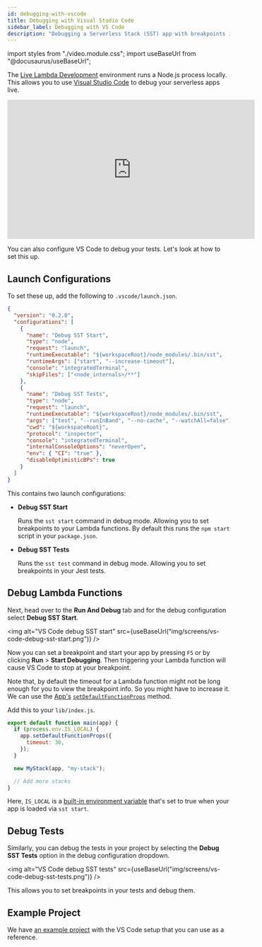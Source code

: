 ```yaml
---
id: debugging-with-vscode
title: Debugging with Visual Studio Code
sidebar_label: Debugging with VS Code
description: "Debugging a Serverless Stack (SST) app with breakpoints in Visual Studio Code"
---
```


import styles from "./video.module.css";
import useBaseUrl from "@docusaurus/useBaseUrl";

The [Live Lambda Development](live-lambda-development.md) environment runs a Node.js process locally. This allows you to use [Visual Studio Code](https://code.visualstudio.com) to debug your serverless apps live.

<div class={styles.videoWrapper}>
  <iframe width="560" height="315" src="https://www.youtube.com/embed/2w4A06IsBlU" frameborder="0" allow="accelerometer; autoplay; clipboard-write; encrypted-media; gyroscope; picture-in-picture" allowfullscreen></iframe>
</div>

You can also configure VS Code to debug your tests. Let's look at how to set this up.

## Launch Configurations

To set these up, add the following to `.vscode/launch.json`.

```json title="launch.json"
{
  "version": "0.2.0",
  "configurations": [
    {
      "name": "Debug SST Start",
      "type": "node",
      "request": "launch",
      "runtimeExecutable": "${workspaceRoot}/node_modules/.bin/sst",
      "runtimeArgs": ["start", "--increase-timeout"],
      "console": "integratedTerminal",
      "skipFiles": ["<node_internals>/**"]
    },
    {
      "name": "Debug SST Tests",
      "type": "node",
      "request": "launch",
      "runtimeExecutable": "${workspaceRoot}/node_modules/.bin/sst",
      "args": ["test", "--runInBand", "--no-cache", "--watchAll=false"],
      "cwd": "${workspaceRoot}",
      "protocol": "inspector",
      "console": "integratedTerminal",
      "internalConsoleOptions": "neverOpen",
      "env": { "CI": "true" },
      "disableOptimisticBPs": true
    }
  ]
}
```

This contains two launch configurations:

- **Debug SST Start**
  
  Runs the `sst start` command in debug mode. Allowing you to set breakpoints to your Lambda functions. By default this runs the `npm start` script in your `package.json`.
- **Debug SST Tests**
  
  Runs the `sst test` command in debug mode. Allowing you to set breakpoints in your Jest tests.

## Debug Lambda Functions

Next, head over to the **Run And Debug** tab and for the debug configuration select **Debug SST Start**.

<img alt="VS Code debug SST start" src={useBaseUrl("img/screens/vs-code-debug-sst-start.png")} />

Now you can set a breakpoint and start your app by pressing `F5` or by clicking **Run** > **Start Debugging**. Then triggering your Lambda function will cause VS Code to stop at your breakpoint.

Note that, by default the timeout for a Lambda function might not be long enough for you to view the breakpoint info. So you might have to increase it. We can use the [App's](constructs/App.md) [`setDefaultFunctionProps`](constructs/App.md#setdefaultfunctionprops) method.

Add this to your `lib/index.js`.

```js {2-6} title="lib/index.js"
export default function main(app) {
  if (process.env.IS_LOCAL) {
    app.setDefaultFunctionProps({
      timeout: 30,
    });
  }

  new MyStack(app, "my-stack");

  // Add more stacks
}
```

Here, `IS_LOCAL` is a [built-in environment variable](environment-variables.md#built-in-environment-variables) that's set to true when your app is loaded via `sst start`.

## Debug Tests

Similarly, you can debug the tests in your project by selecting the **Debug SST Tests** option in the debug configuration dropdown.

<img alt="VS Code debug SST tests" src={useBaseUrl("img/screens/vs-code-debug-sst-tests.png")} />

This allows you to set breakpoints in your tests and debug them.

## Example Project

We have [an example project](https://github.com/serverless-stack/serverless-stack/tree/master/examples/vscode) with the VS Code setup that you can use as a reference.
